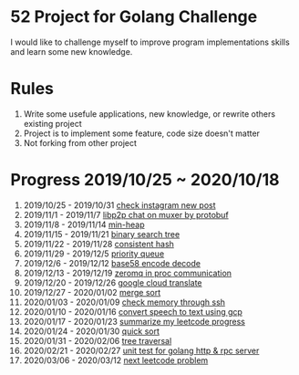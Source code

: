 # 52 Project for Golang Challenge

I would like to challenge myself to improve program implementations skills and learn some new knowledge.

# Rules

1. Write some usefule applications, new knowledge, or rewrite others existing project
1. Project is to implement some feature, code size doesn't matter
1. Not forking from other project

# Progress 2019/10/25 ~ 2020/10/18
1. 2019/10/25 - 2019/10/31 [check instagram new post](https://github.com/jamieabc/ig-check-new-post)
2. 2019/11/1 - 2019/11/7 [libp2p chat on muxer by protobuf](https://github.com/jamieabc/libp2p-muxer-chat-with-protobuf)
3. 2019/11/8 - 2019/11/14 [min-heap](https://github.com/jamieabc/heap)
4. 2019/11/15 - 2019/11/21 [binary search tree](https://github.com/jamieabc/binary-search-tree)
5. 2019/11/22 - 2019/11/28 [consistent hash](https://github.com/jamieabc/consistent-hash)
6. 2019/11/29 - 2019/12/5 [priority queue](https://github.com/jamieabc/priority-queue)
7. 2019/12/6 - 2019/12/12 [base58 encode decode](https://github.com/jamieabc/base58-encode-decode)
8. 2019/12/13 - 2019/12/19 [zeromq in proc communication](https://github.com/jamieabc/zmq-in-proc)
9. 2019/12/20 - 2019/12/26 [google cloud translate](https://github.com/jamieabc/translate)
10. 2019/12/27 - 2020/01/02 [merge sort](https://github.com/jamieabc/go-merge-sort)
11. 2020/01/03 - 2020/01/09 [check memory through ssh](https://github.com/jamieabc/ssh-mem-logger)
12. 2020/01/10 - 2020/01/16 [convert speech to text using gcp](https://github.com/jamieabc/go-gcp-speech-to-text)
13. 2020/01/17 - 2020/01/23 [summarize my leetcode progress](https://github.com/jamieabc/go-git-log-summary)
14. 2020/01/24 - 2020/01/30 [quick sort](https://github.com/jamieabc/quick-sort)
15. 2020/01/31 - 2020/02/06 [tree traversal](https://github.com/jamieabc/tree-traversal)
16. 2020/02/21 - 2020/02/27 [unit test for golang http & rpc server](https://github.com/jamieabc/go-simple-http-for-test)
17. 2020/03/06 - 2020/03/12 [next leetcode problem](https://github.com/jamieabc/next-leetcode)
